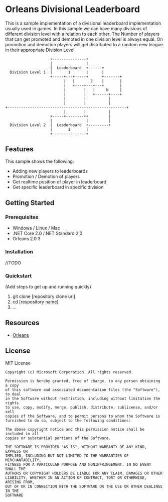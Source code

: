# Orleans Divisional Leaderboard

This is a sample implementation of a divisional leaderboard implementation usually used in games. In this sample we can have many divisions of different division level with a relation to each other. The Number of players that can get promoted and demoted in one division level is always equal. On promotion and demotion players will get distributed to a random new league in their appropriate Division Level.
```
                    +---------------+
                    |               |
                    |  Leaderboard  +------+
  Division Level 1  |       1       |      |
                    +-----+---+-----+      +-------+
                          |   |       2    |       |
                          |   +----+---+---+       |
                          |        |   |     N     |
                          |        |   +------+----+
                          |        |          |
                          |        |          |
+-----------------------------------------------------+
                          |        |          |
                    +-----+--------++         |
                    |               |         |
  Division Level 2  |  Leaderboard  +---------+
                    |       1       |
                    +---------------+
```

## Features

This sample shows the following:

* Adding new players to leaderboards
* Promotion / Demotion of players
* Get realtime position of player in leaderboard
* Get specific leaderboard in specific division

## Getting Started

### Prerequisites

- Windows / Linux / Mac
- .NET Core 2.0 /.NET Standard 2.0
- Orleans 2.0.3

### Installation

//TODO

### Quickstart
(Add steps to get up and running quickly)

1. git clone [repository clone url]
2. cd [respository name]
3. ...

## Resources

- [Orleans](https://dotnet.github.io/orleans/)

## License
 MIT License

    Copyright (c) Microsoft Corporation. All rights reserved.

    Permission is hereby granted, free of charge, to any person obtaining a copy
    of this software and associated documentation files (the "Software"), to deal
    in the Software without restriction, including without limitation the rights
    to use, copy, modify, merge, publish, distribute, sublicense, and/or sell
    copies of the Software, and to permit persons to whom the Software is
    furnished to do so, subject to the following conditions:

    The above copyright notice and this permission notice shall be included in all
    copies or substantial portions of the Software.

    THE SOFTWARE IS PROVIDED "AS IS", WITHOUT WARRANTY OF ANY KIND, EXPRESS OR
    IMPLIED, INCLUDING BUT NOT LIMITED TO THE WARRANTIES OF MERCHANTABILITY,
    FITNESS FOR A PARTICULAR PURPOSE AND NONINFRINGEMENT. IN NO EVENT SHALL THE
    AUTHORS OR COPYRIGHT HOLDERS BE LIABLE FOR ANY CLAIM, DAMAGES OR OTHER
    LIABILITY, WHETHER IN AN ACTION OF CONTRACT, TORT OR OTHERWISE, ARISING FROM,
    OUT OF OR IN CONNECTION WITH THE SOFTWARE OR THE USE OR OTHER DEALINGS IN THE
    SOFTWARE
